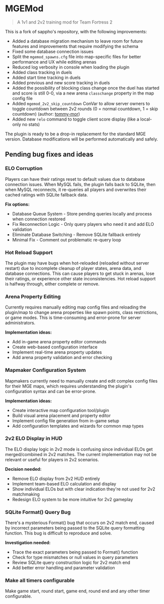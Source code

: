 # MGEMod
> A 1v1 and 2v2 training mod for Team Fortress 2

This is a fork of sappho's repository, with the following improvements:

- Added a database migration mechanism to leave room for future features and improvements that require modifying the schema
- Fixed some database connection issues
- Split the `mgemod_spawns.cfg` file into map-specific files for better performance and UX while editing arenas
- Reduced log verbosity in console when loading the plugin
- Added class tracking in duels
- Added start time tracking in duels
- Added previous and new score tracking in duels
- Added the possibility of blocking class change once the duel has started and score is still 0-0, via a new arena `classchange` property in the map config file
- Added `mgemod_2v2_skip_countdown` ConVar to allow server owners to toggle countdown between 2v2 rounds (0 = normal countdown, 1 = skip countdown) (author: [tommy-mor](https://github.com/sapphonie/MGEMod/pull/24))
- Added new `!elo` command to toggle client score display (like a local-only no stats)

The plugin is ready to be a drop-in replacement for the standard MGE version. Database modifications will be performed automatically and safely.

## Pending bug fixes and ideas

### ELO Corruption

Players can have their ratings reset to default values due to database connection issues. When MySQL fails, the plugin falls back to SQLite, then when MySQL reconnects, it re-queries all players and overwrites their cached ratings with SQLite fallback data.

**Fix options:**
- Database Queue System - Store pending queries locally and process when connection restored
- Fix Reconnection Logic - Only query players who need it and add ELO validation  
- Eliminate Database Switching - Remove SQLite fallback entirely
- Minimal Fix - Comment out problematic re-query loop

### Hot Reload Support

The plugin may have bugs when hot-reloaded (reloaded without server restart) due to incomplete cleanup of player states, arena data, and database connections. This can cause players to get stuck in arenas, lose their ratings, or experience other state inconsistencies. Hot reload support is halfway through, either complete or remove.

### Arena Property Editing

Currently requires manually editing map config files and reloading the plugin/map to change arena properties like spawn points, class restrictions, or game modes. This is time-consuming and error-prone for server administrators.

**Implementation ideas:**
- Add in-game arena property editor commands
- Create web-based configuration interface
- Implement real-time arena property updates
- Add arena property validation and error checking

### Mapmaker Configuration System

Mapmakers currently need to manually create and edit complex config files for their MGE maps, which requires understanding the plugin's configuration syntax and can be error-prone.

**Implementation ideas:**
- Create interactive map configuration tool/plugin
- Build visual arena placement and property editor
- Implement config file generation from in-game setup
- Add configuration templates and wizards for common map types

### 2v2 ELO Display in HUD

The ELO display logic in 2v2 mode is confusing since individual ELOs get merged/combined in 2v2 matches. The current implementation may not be relevant or useful for players in 2v2 scenarios.

**Decision needed:**
- Remove ELO display from 2v2 HUD entirely
- Implement team-based ELO calculation and display
- Show individual ELOs but with clear indication they're not used for 2v2 matchmaking
- Redesign ELO system to be more intuitive for 2v2 gameplay

### SQLite Format() Query Bug

There's a mysterious Format() bug that occurs on 2v2 match end, caused by incorrect parameters being passed to the SQLite query formatting function. This bug is difficult to reproduce and solve.

**Investigation needed:**
- Trace the exact parameters being passed to Format() function
- Check for type mismatches or null values in query parameters
- Review SQLite query construction logic for 2v2 match end
- Add better error handling and parameter validation

### Make all timers configurable

Make game start, round start, game end, round end and any other timer configurable.